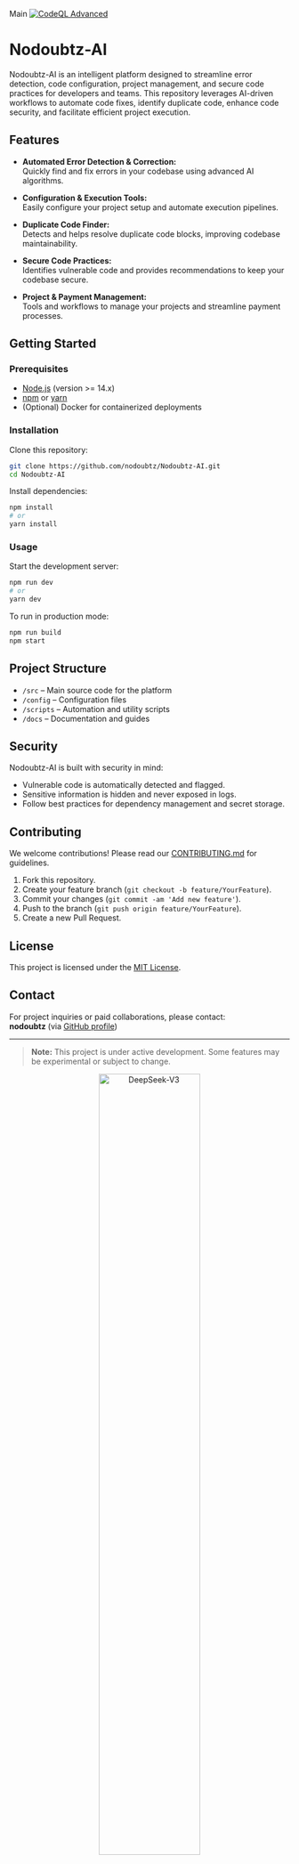 Main
[![CodeQL Advanced](https://github.com/nodoubtz/Nodoubtz-AI/actions/workflows/codeql.yml/badge.svg?branch=nodoubtz-patch-15)](https://github.com/nodoubtz/Nodoubtz-AI/actions/workflows/codeql.yml)
# Nodoubtz-AI

Nodoubtz-AI is an intelligent platform designed to streamline error detection, code configuration, project management, and secure code practices for developers and teams. This repository leverages AI-driven workflows to automate code fixes, identify duplicate code, enhance code security, and facilitate efficient project execution.

## Features

- **Automated Error Detection & Correction:**  
  Quickly find and fix errors in your codebase using advanced AI algorithms.

- **Configuration & Execution Tools:**  
  Easily configure your project setup and automate execution pipelines.

- **Duplicate Code Finder:**  
  Detects and helps resolve duplicate code blocks, improving codebase maintainability.

- **Secure Code Practices:**  
  Identifies vulnerable code and provides recommendations to keep your codebase secure.

- **Project & Payment Management:**  
  Tools and workflows to manage your projects and streamline payment processes.

## Getting Started

### Prerequisites

- [Node.js](https://nodejs.org/) (version >= 14.x)
- [npm](https://www.npmjs.com/) or [yarn](https://yarnpkg.com/)
- (Optional) Docker for containerized deployments

### Installation

Clone this repository:
```sh
git clone https://github.com/nodoubtz/Nodoubtz-AI.git
cd Nodoubtz-AI
```

Install dependencies:
```sh
npm install
# or
yarn install
```

### Usage

Start the development server:
```sh
npm run dev
# or
yarn dev
```

To run in production mode:
```sh
npm run build
npm start
```

## Project Structure

- `/src` – Main source code for the platform
- `/config` – Configuration files
- `/scripts` – Automation and utility scripts
- `/docs` – Documentation and guides

## Security

Nodoubtz-AI is built with security in mind:
- Vulnerable code is automatically detected and flagged.
- Sensitive information is hidden and never exposed in logs.
- Follow best practices for dependency management and secret storage.

## Contributing

We welcome contributions! Please read our [CONTRIBUTING.md](CONTRIBUTING.md) for guidelines.

1. Fork this repository.
2. Create your feature branch (`git checkout -b feature/YourFeature`).
3. Commit your changes (`git commit -am 'Add new feature'`).
4. Push to the branch (`git push origin feature/YourFeature`).
5. Create a new Pull Request.

## License

This project is licensed under the [MIT License](LICENSE).

## Contact

For project inquiries or paid collaborations, please contact:  
**nodoubtz** (via [GitHub profile](https://github.com/nodoubtz))

---

> **Note:** This project is under active development. Some features may be experimental or subject to change.

<div align="center">
  <img src="https://github.com/deepseek-ai/DeepSeek-V2/blob/main/figures/logo.svg?raw=true" width="60%" alt="DeepSeek-V3" />
</div>
<hr>
<div align="center" style="line-height: 1;">
  <a href="https://www.deepseek.com/"><img alt="Homepage"
    src="https://github.com/deepseek-ai/DeepSeek-V2/blob/main/figures/badge.svg?raw=true"/></a>
  <a href="https://chat.deepseek.com/"><img alt="Chat"
    src="https://img.shields.io/badge/🤖%20Chat-DeepSeek%20V3-536af5?color=536af5&logoColor=white"/></a>
  <a href="https://huggingface.co/deepseek-ai"><img alt="Hugging Face"
    src="https://img.shields.io/badge/%F0%9F%A4%97%20Hugging%20Face-DeepSeek%20AI-ffc107?color=ffc107&logoColor=white"/></a>
  <br>
  <a href="https://discord.gg/Tc7c45Zzu5"><img alt="Discord"
    src="https://img.shields.io/badge/Discord-DeepSeek%20AI-7289da?logo=discord&logoColor=white&color=7289da"/></a>
  <a href="https://github.com/deepseek-ai/DeepSeek-V2/blob/main/figures/qr.jpeg?raw=true"><img alt="Wechat"
    src="https://img.shields.io/badge/WeChat-DeepSeek%20AI-brightgreen?logo=wechat&logoColor=white"/></a>
  <a href="https://twitter.com/deepseek_ai"><img alt="Twitter Follow"
    src="https://img.shields.io/badge/Twitter-deepseek_ai-white?logo=x&logoColor=white"/></a>
  <br>
  <a href="https://github.com/deepseek-ai/DeepSeek-V3/blob/main/LICENSE-CODE"><img alt="Code License"
    src="https://img.shields.io/badge/Code_License-MIT-f5de53?&color=f5de53"/></a>
  <a href="https://github.com/deepseek-ai/DeepSeek-V3/blob/main/LICENSE-MODEL"><img alt="Model License"
    src="https://img.shields.io/badge/Model_License-Model_Agreement-f5de53?&color=f5de53"/></a>
  <br>
  <a href="https://arxiv.org/pdf/2412.19437"><b>Paper Link</b>👁️</a>
</div>

## Table of Contents

1. [Introduction](#1-introduction)
2. [Model Summary](#2-model-summary)
3. [Model Downloads](#3-model-downloads)
4. [Evaluation Results](#4-evaluation-results)
5. [Chat Website & API Platform](#5-chat-website--api-platform)
6. [How to Run Locally](#6-how-to-run-locally)
7. [License](#7-license)
8. [Citation](#8-citation)
9. [Contact](#9-contact)


## 1. Introduction

We present DeepSeek-V3, a strong Mixture-of-Experts (MoE) language model with 671B total parameters with 37B activated for each token. 
To achieve efficient inference and cost-effective training, DeepSeek-V3 adopts Multi-head Latent Attention (MLA) and DeepSeekMoE architectures, which were thoroughly validated in DeepSeek-V2. 
Furthermore, DeepSeek-V3 pioneers an auxiliary-loss-free strategy for load balancing and sets a multi-token prediction training objective for stronger performance. 
We pre-train DeepSeek-V3 on 14.8 trillion diverse and high-quality tokens, followed by Supervised Fine-Tuning and Reinforcement Learning stages to fully harness its capabilities. 
Comprehensive evaluations reveal that DeepSeek-V3 outperforms other open-source models and achieves performance comparable to leading closed-source models.
Despite its excellent performance, DeepSeek-V3 requires only 2.788M H800 GPU hours for its full training.
In addition, its training process is remarkably stable. 
Throughout the entire training process, we did not experience any irrecoverable loss spikes or perform any rollbacks. 
<p align="center">
  <img width="80%" src="figures/benchmark.png">
</p>

## 2. Model Summary
=======
# DeepSeekmain

Welcome to the DeepSeek-V3 repository for the Dimvy Clothing brand!  
This project powers advanced solutions for Dimvy’s clothing business, leveraging modern technologies to deliver robust, secure, and scalable services.

---

## 🚀 Project Overview

DeepSeek-V3 is designed to:

- Streamline inventory and order management
- Enhance customer experience with intelligent recommendations
- Automate core business processes for efficiency and growth
- Provide secure, scalable, and maintainable backend services

---

## 📦 Features

- **Inventory Management:** Real-time tracking and updates of product stock.
- **Order Processing:** Automated workflows from cart to shipment.
- **User Authentication:** Secure login and registration with best practices.
- **Recommendation Engine:** Personalized suggestions for customers.
- **Admin Dashboard:** Manage products, orders, and user accounts (coming soon).

---

## 🛠️ Tech Stack

- **Backend:** (Specify your language/framework, e.g., Node.js, Python/Django)
- **Database:** (e.g., MongoDB, PostgreSQL)
- **Frontend:** (If applicable, e.g., React, Vue.js)
- **APIs:** RESTful endpoints for integration
- **Cloud/Deployment:** (e.g., Docker, AWS, Vercel, etc.)

---

## 🚦 Getting Started

1. **Clone the repo:**
   ```bash
   git clone https://github.com/Dimvy-Clothing-brand/DeepSeek-V3.git
   cd DeepSeek-V3
   ```

2. **Install dependencies:**
   ```bash
   # For Node.js projects
   npm install

   # For Python projects
   pip install -r requirements.txt
   ```

3. **Set up environment variables:**
   - Copy `.env.example` to `.env` and fill in the required secrets.

4. **Run the app:**
   ```bash
   # For Node.js
   npm run dev

   # For Python/Django
   python manage.py runserver
   ```

---

## 🧩 Contributing

We welcome contributions!  
To get involved:

1. Fork this repository
2. Create a feature branch: `git checkout -b feature/your-feature`
3. Commit your changes and open a pull request

Please follow our [CONTRIBUTING.md](CONTRIBUTING.md) guidelines.

---

## 🛡️ Security

- All code is reviewed for vulnerabilities.
- Sensitive information should be kept in environment variables, not in code.
- Please report any security issues via GitHub Issues.

---

## 📄 License

This project is licensed under the [MIT License](LICENSE).

---

## 🙏 Credits

Developed by the Dimvy Clothing Brand Team.  
Special thanks to all contributors and the open-source community!

---

## 💬 Contact

For questions, project inquiries, or paid project requests, please [open an issue](https://github.com/Dimvy-Clothing-brand/DeepSeek-V3/issues) or contact the maintainers via GitHub.
